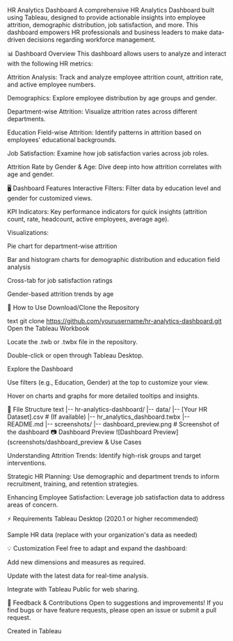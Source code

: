 HR Analytics Dashboard
A comprehensive HR Analytics Dashboard built using Tableau, designed to provide actionable insights into employee attrition, demographic distribution, job satisfaction, and more. This dashboard empowers HR professionals and business leaders to make data-driven decisions regarding workforce management.

📊 Dashboard Overview
This dashboard allows users to analyze and interact with the following HR metrics:

Attrition Analysis: Track and analyze employee attrition count, attrition rate, and active employee numbers.

Demographics: Explore employee distribution by age groups and gender.

Department-wise Attrition: Visualize attrition rates across different departments.

Education Field-wise Attrition: Identify patterns in attrition based on employees' educational backgrounds.

Job Satisfaction: Examine how job satisfaction varies across job roles.

Attrition Rate by Gender & Age: Dive deep into how attrition correlates with age and gender.

🖥️ Dashboard Features
Interactive Filters: Filter data by education level and gender for customized views.

KPI Indicators: Key performance indicators for quick insights (attrition count, rate, headcount, active employees, average age).

Visualizations:

Pie chart for department-wise attrition

Bar and histogram charts for demographic distribution and education field analysis

Cross-tab for job satisfaction ratings

Gender-based attrition trends by age

🚀 How to Use
Download/Clone the Repository

text
git clone https://github.com/yourusername/hr-analytics-dashboard.git
Open the Tableau Workbook

Locate the .twb or .twbx file in the repository.

Double-click or open through Tableau Desktop.

Explore the Dashboard

Use filters (e.g., Education, Gender) at the top to customize your view.

Hover on charts and graphs for more detailed tooltips and insights.

📂 File Structure
text
|-- hr-analytics-dashboard/
    |-- data/
        |-- [Your HR Dataset].csv  # (If available)
    |-- hr_analytics_dashboard.twbx
    |-- README.md
    |-- screenshots/
        |-- dashboard_preview.png  # Screenshot of the dashboard
📷 Dashboard Preview
![Dashboard Preview](screenshots/dashboard_preview & Use Cases

Understanding Attrition Trends: Identify high-risk groups and target interventions.

Strategic HR Planning: Use demographic and department trends to inform recruitment, training, and retention strategies.

Enhancing Employee Satisfaction: Leverage job satisfaction data to address areas of concern.

⚡ Requirements
Tableau Desktop (2020.1 or higher recommended)

Sample HR data (replace with your organization's data as needed)

💡 Customization
Feel free to adapt and expand the dashboard:

Add new dimensions and measures as required.

Update with the latest data for real-time analysis.

Integrate with Tableau Public for web sharing.

📣 Feedback & Contributions
Open to suggestions and improvements! If you find bugs or have feature requests, please open an issue or submit a pull request.


Created in Tableau
